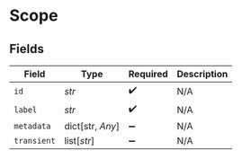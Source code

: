 # Scope


## Fields

| Field              | Type               | Required           | Description        |
| ------------------ | ------------------ | ------------------ | ------------------ |
| `id`               | *str*              | :heavy_check_mark: | N/A                |
| `label`            | *str*              | :heavy_check_mark: | N/A                |
| `metadata`         | dict[str, *Any*]   | :heavy_minus_sign: | N/A                |
| `transient`        | list[*str*]        | :heavy_minus_sign: | N/A                |